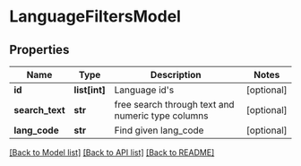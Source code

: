 # LanguageFiltersModel

## Properties
Name | Type | Description | Notes
------------ | ------------- | ------------- | -------------
**id** | **list[int]** | Language id&#39;s | [optional] 
**search_text** | **str** | free search through text and numeric type columns | [optional] 
**lang_code** | **str** | Find given lang_code | [optional] 

[[Back to Model list]](../README.md#documentation-for-models) [[Back to API list]](../README.md#documentation-for-api-endpoints) [[Back to README]](../README.md)



